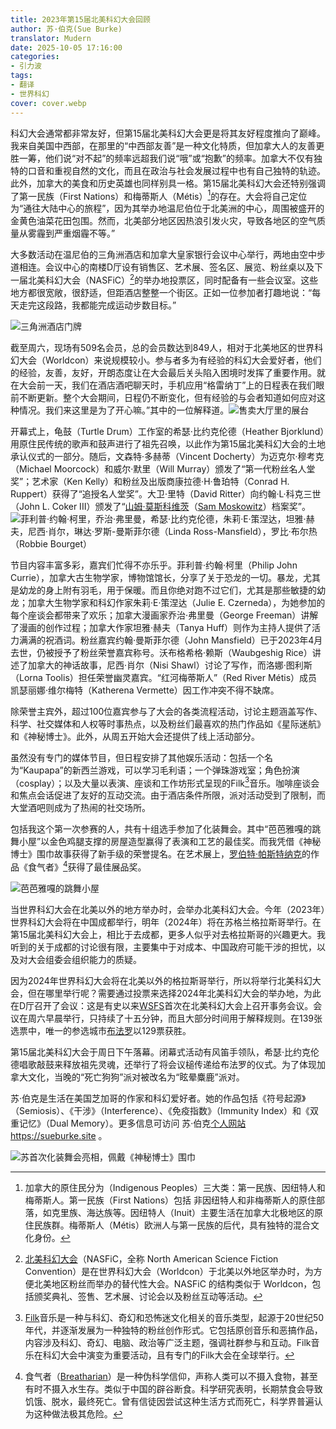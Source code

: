 ```yaml
---
title: 2023年第15届北美科幻大会回顾
author: 苏·伯克(Sue Burke)
translator: Mudern
date: 2025-10-05 17:16:00
categories: 
- 引力波
tags:
- 翻译
- 世界科幻
cover: cover.webp
---
```


科幻大会通常都非常友好，但第15届北美科幻大会更是将其友好程度推向了巅峰。我来自美国中西部，在那里的“中西部友善”是一种文化特质，但加拿大人的友善更胜一筹，他们说“对不起”的频率远超我们说“哦”或“抱歉”的频率。加拿大不仅有独特的口音和重视自然的文化，而且在政治与社会发展过程中也有自己独特的轨迹。此外，加拿大的美食和历史英雄也同样别具一格。第15届北美科幻大会还特别强调了第一民族（First Nations）和梅蒂斯人（Métis）[^1]的存在。大会将自己定位为“通往大陆中心的旅程”，因为其举办地温尼伯位于北美洲的中心，周围被盛开的金黄色油菜花田包围。然而，北美部分地区因热浪引发火灾，导致各地区的空气质量从雾霾到严重烟霾不等。”

大多数活动在温尼伯的三角洲酒店和加拿大皇家银行会议中心举行，两地由空中步道相连。会议中心的南楼D厅设有销售区、艺术展、签名区、展览、粉丝桌以及下一届北美科幻大会（NASFiC）[^2]的举办地投票区，同时配备有一些会议室。这些地方都很宽敞，很舒适，但距酒店整整一个街区。正如一位参加者打趣地说：“每天走完这段路，我都能完成运动步数目标。”

![三角洲酒店门牌](../photos/2023年第15届北美科幻大会回顾/三角洲酒店门牌.png)

截至周六，现场有509名会员，总的会员数达到849人，相对于北美地区的世界科幻大会（Worldcon）来说规模较小。参与者多为有经验的科幻大会爱好者，他们的经验，友善，友好，开朗态度让在大会最后关头陷入困境时发挥了重要作用。就在大会前一天，我们在酒店酒吧聊天时，手机应用“格雷纳丁”上的日程表在我们眼前不断更新。整个大会期间，日程仍不断变化，但有经验的与会者知道如何应对这种情况。我们来这里是为了开心嘛。”其中的一位解释道。![售卖大厅里的展台](../photos/2023年第15届北美科幻大会回顾/售卖大厅里的展台.png)

开幕式上，龟鼓（Turtle Drum）工作室的希瑟·比约克伦德（Heather Bjorklund）用原住民传统的歌声和鼓声进行了祖先召唤，以此作为第15届北美科幻大会的土地承认仪式的一部分。随后，文森特·多赫蒂（Vincent Docherty）为迈克尔·穆考克（Michael Moorcock）和威尔·默里（Will Murray）颁发了“第一代粉丝名人堂奖”；艺术家（Ken Kelly）和粉丝及出版商康拉德·H·鲁珀特（Conrad H. Ruppert）获得了“追授名人堂奖”。大卫·里特（David Ritter）向约翰·L·科克三世（John L. Coker III）颁发了“[山姆·莫斯科维茨](https://en.wikipedia.org/wiki/Sam_Moskowitz)（[Sam Moskowitz](https://en.wikipedia.org/wiki/Sam_Moskowitz)）档案奖”。![菲利普·约翰·柯里，乔治·弗里曼，希瑟·比约克伦德，朱莉·E·策涅达，坦雅·赫夫，尼西·肖尔，琳达·罗斯-曼斯菲尔德（Linda Ross-Mansfield），罗比·布尔热（Robbie Bourget）](../photos/2023年第15届北美科幻大会回顾/合影.png)

节目内容丰富多彩，嘉宾们忙得不亦乐乎。菲利普·约翰·柯里（Philip John Currie），加拿大古生物学家，博物馆馆长，分享了关于恐龙的一切。暴龙，尤其是幼龙的身上附有羽毛，用于保暖。而且你绝对跑不过它们，尤其是那些敏捷的幼龙；加拿大生物学家和科幻作家朱莉·E·策涅达（Julie E. Czerneda），为她参加的每个座谈会都带来了欢乐；加拿大漫画家乔治·弗里曼（George Freeman）讲解了漫画的创作过程；加拿大作家坦雅·赫夫（Tanya Huff）则作为主持人提供了活力满满的祝酒词。粉丝嘉宾约翰·曼斯菲尔德（John Mansfield）已于2023年4月去世，仍被授予了粉丝荣誉嘉宾称号。沃布格希格·赖斯（Waubgeshig Rice）讲述了加拿大的神话故事，尼西·肖尔（Nisi Shawl）讨论了写作，而洛娜·图利斯（Lorna Toolis）担任荣誉幽灵嘉宾。“红河梅蒂斯人”（Red River Métis）成员凯瑟丽娜·维尔梅特（Katherena Vermette）因工作冲突不得不缺席。

除荣誉主宾外，超过100位嘉宾参与了大会的各类流程活动，讨论主题涵盖写作、科学、社交媒体和人权等时事热点，以及粉丝们最喜欢的热门作品如《星际迷航》和《神秘博士》。此外，从周五开始大会还提供了线上活动部分。

虽然没有专门的媒体节目，但日程安排了其他娱乐活动：包括一个名为“Kaupapa”的新西兰游戏，可以学习毛利语；一个弹珠游戏室；角色扮演（cosplay）；以及大量以表演、座谈和工作坊形式呈现的Filk[^3]音乐。咖啡座谈会和焦点会话促进了友好的互动交流。由于酒店条件所限，派对活动受到了限制，而大堂酒吧则成为了热闹的社交场所。

包括我这个第一次参赛的人，共有十组选手参加了化装舞会。其中“芭芭雅嘎的跳舞小屋”以金色鸡腿支撑的房屋造型赢得了表演和工艺的最佳奖。而我凭借《神秘博士》围巾故事获得了新手级的荣誉提名。在艺术展上，[罗伯特·帕斯特纳克](https://fancyclopedia.org/Robert_Pasternak)的作品《食气者》[^4]获得了最佳展品奖。

![芭芭雅嘎的跳舞小屋](../photos/2023年第15届北美科幻大会回顾/芭芭雅嘎的跳舞小屋.png)

当世界科幻大会在北美以外的地方举办时，会举办北美科幻大会。今年（2023年）世界科幻大会将在中国成都举行，明年（2024年）将在苏格兰格拉斯哥举行。在第15届北美科幻大会上，相比于去成都，更多人似乎对去格拉斯哥的兴趣更大。我听到的关于成都的讨论很有限，主要集中于对成本、中国政府可能干涉的担忧，以及对大会组委会组织能力的质疑。

因为2024年世界科幻大会将在北美以外的格拉斯哥举行，所以将举行北美科幻大会，但在哪里举行呢？需要通过投票来选择2024年北美科幻大会的举办地，为此在D厅召开了会议：这是有史以来[WSFS](https://en.wikipedia.org/wiki/Worldcon#World_Science_Fiction_Society)首次在北美科幻大会上召开事务会议。会议在周六早晨举行，只持续了十五分钟，而且大部分时间用于解释规则。在139张选票中，唯一的参选城市[布法罗](http://www.concatenation.org/news/news9~23.html#nasfic24)以129票获胜。

第15届北美科幻大会于周日下午落幕。闭幕式活动有风笛手领队，希瑟·比约克伦德唱歌敲鼓来释放祖先灵魂，还举行了将会议槌传递给布法罗的仪式。为了体现加拿大文化，当晚的“死亡狗狗”派对被改名为“眩晕麋鹿”派对。

苏·伯克是生活在美国芝加哥的作家和科幻爱好者。她的作品包括《符号起源》（Semiosis）、《干涉》（Interference）、《免疫指数》（Immunity Index）和《双重记忆》（Dual Memory）。更多信息可访问 苏·伯克[个人网站](http://sueburke.site) https://sueburke.site 。

![苏首次化装舞会亮相，佩戴《神秘博士》围巾](../photos/2023年第15届北美科幻大会回顾/苏首次化装舞会亮相，佩戴《神秘博士》围巾.png)

[^1]:加拿大的原住民分为（Indigenous Peoples）三大类：第一民族、因纽特人和梅蒂斯人。第一民族（First Nations）包括 非因纽特人和非梅蒂斯人的原住部落，如克里族、海达族等。因纽特人（Inuit）主要生活在加拿大北极地区的原住民族群。梅蒂斯人（Métis）欧洲人与第一民族的后代，具有独特的混合文化身份。
[^2]:[北美科幻大会](https://en.wikipedia.org/wiki/North_American_Science_Fiction_Convention)（NASFiC，全称 North American Science Fiction Convention）是在世界科幻大会（Worldcon）于北美以外地区举办时，为方便北美地区粉丝而举办的替代性大会。NASFiC 的结构类似于 Worldcon，包括颁奖典礼、签售、艺术展、讨论会以及粉丝互动等活动。
[^3]:[Filk](https://en.wikipedia.org/wiki/Filk_music)音乐是一种与科幻、奇幻和恐怖迷文化相关的音乐类型，起源于20世纪50年代，并逐渐发展为一种独特的粉丝创作形式。它包括原创音乐和恶搞作品，内容涉及科幻、奇幻、电脑、政治等广泛主题，强调社群参与和互动。Filk音乐在科幻大会中演变为重要活动，且有专门的Filk大会在全球举行。
[^4]:食气者（[Breatharian](https://en.wikipedia.org/wiki/Inedia)）是一种伪科学信仰，声称人类可以不摄入食物，甚至有时不摄入水生存。类似于中国的辟谷断食。科学研究表明，长期禁食会导致饥饿、脱水，最终死亡。曾有信徒因尝试这种生活方式而死亡，科学界普遍认为这种做法极其危险。

